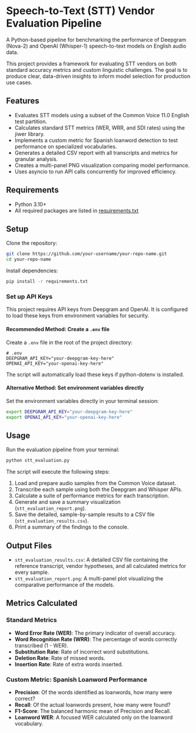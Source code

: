 # Speech-to-Text (STT) Vendor Evaluation Pipeline

A Python-based pipeline for benchmarking the performance of Deepgram (Nova-2) and OpenAI (Whisper-1) speech-to-text models on English audio data.

This project provides a framework for evaluating STT vendors on both standard accuracy metrics and custom linguistic challenges. The goal is to produce clear, data-driven insights to inform model selection for production use cases.

## Features

- Evaluates STT models using a subset of the Common Voice 11.0 English test partition.
- Calculates standard STT metrics (WER, WRR, and SDI rates) using the jiwer library.
- Implements a custom metric for Spanish loanword detection to test performance on specialized vocabularies.
- Generates a detailed CSV report with all transcripts and metrics for granular analysis.
- Creates a multi-panel PNG visualization comparing model performance.
- Uses asyncio to run API calls concurrently for improved efficiency.

## Requirements

- Python 3.10+
- All required packages are listed in [requirements.txt](requirements.txt)

## Setup

Clone the repository:

```bash
git clone https://github.com/your-username/your-repo-name.git
cd your-repo-name
```

Install dependencies:

```bash
pip install -r requirements.txt
```

### Set up API Keys

This project requires API keys from Deepgram and OpenAI. It is configured to load these keys from environment variables for security.

#### Recommended Method: Create a `.env` file

Create a `.env` file in the root of the project directory:

```env
# .env
DEEPGRAM_API_KEY="your-deepgram-key-here"
OPENAI_API_KEY="your-openai-key-here"
```

The script will automatically load these keys if python-dotenv is installed.

#### Alternative Method: Set environment variables directly

Set the environment variables directly in your terminal session:

```bash
export DEEPGRAM_API_KEY="your-deepgram-key-here"
export OPENAI_API_KEY="your-openai-key-here"
```

## Usage

Run the evaluation pipeline from your terminal:

```bash
python stt_evaluation.py
```

The script will execute the following steps:

1. Load and prepare audio samples from the Common Voice dataset.
2. Transcribe each sample using both the Deepgram and Whisper APIs.
3. Calculate a suite of performance metrics for each transcription.
4. Generate and save a summary visualization (`stt_evaluation_report.png`).
5. Save the detailed, sample-by-sample results to a CSV file (`stt_evaluation_results.csv`).
6. Print a summary of the findings to the console.

## Output Files

- `stt_evaluation_results.csv`: A detailed CSV file containing the reference transcript, vendor hypotheses, and all calculated metrics for every sample.
- `stt_evaluation_report.png`: A multi-panel plot visualizing the comparative performance of the models.

## Metrics Calculated

### Standard Metrics

- **Word Error Rate (WER)**: The primary indicator of overall accuracy.
- **Word Recognition Rate (WRR)**: The percentage of words correctly transcribed (1 - WER).
- **Substitution Rate**: Rate of incorrect word substitutions.
- **Deletion Rate**: Rate of missed words.
- **Insertion Rate**: Rate of extra words inserted.

### Custom Metric: Spanish Loanword Performance

- **Precision**: Of the words identified as loanwords, how many were correct?
- **Recall**: Of the actual loanwords present, how many were found?
- **F1-Score**: The balanced harmonic mean of Precision and Recall.
- **Loanword WER**: A focused WER calculated only on the loanword vocabulary.
